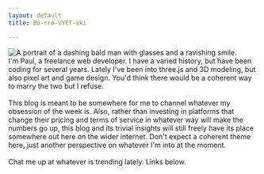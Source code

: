 ```yaml
---
layout: default
title: Bo-rro-VYET-ski

---
```

![A portrait of a dashing bald man with glasses and a ravishing smile.](/assets/img/headshot.jpg)
<br>
I'm Paul, a freelance web developer. I have a varied history, but have been coding for several years. Lately I've been into three.js and 3D modeling, but also pixel art and game design. You'd think there would be a coherent way to marry the two but I refuse.
<br>
<br>
This blog is meant to be somewhere for me to channel whatever my obsession of the week is. Also, rather than investing in platforms that change their pricing and terms of service in whatever way will make the numbers go up, this blog and its trivial insights will still freely have its place somewhere out here on the wider internet. Don't expect a coherent theme here, just another perspective on whatever I'm into at the moment.
<br>
<br>
Chat me up at whatever is trending lately. Links below.